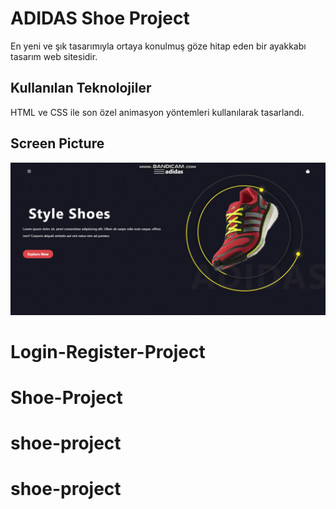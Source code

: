 <h1>ADIDAS Shoe Project</h1>

En yeni ve şık tasarımıyla ortaya konulmuş göze hitap eden bir ayakkabı tasarım web sitesidir.

<h2>Kullanılan Teknolojiler</h2>
HTML ve CSS ile son özel animasyon yöntemleri kullanılarak tasarlandı.

<h2>Screen Picture </h2>

![](screen.gif)

# Login-Register-Project
# Shoe-Project
# shoe-project
# shoe-project
